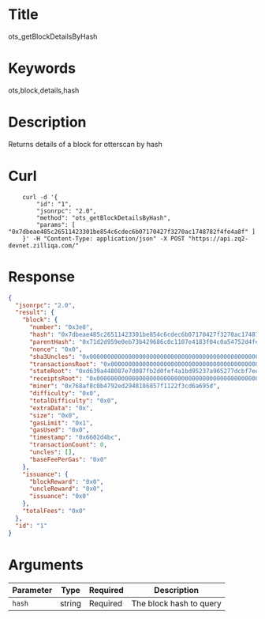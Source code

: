 # Title

ots_getBlockDetailsByHash

# Keywords

ots,block,details,hash

# Description

Returns details of a block for otterscan by hash

# Curl

```shell
    curl -d '{
        "id": "1",
        "jsonrpc": "2.0",
        "method": "ots_getBlockDetailsByHash",
        "params": [ "0x7dbeae485c26511423301be854c6cdec6b07170427f3270ac1748782f4fe4a8f" ]
    }' -H "Content-Type: application/json" -X POST "https://api.zq2-devnet.zilliqa.com/"
```

# Response

```json
{
  "jsonrpc": "2.0",
  "result": {
    "block": {
      "number": "0x3e8",
      "hash": "0x7dbeae485c26511423301be854c6cdec6b07170427f3270ac1748782f4fe4a8f",
      "parentHash": "0x71d2d959e0eb73b429686c0c1107e4183f04c0a54752d4fe519a1f0c54ab7cdb",
      "nonce": "0x0",
      "sha3Uncles": "0x0000000000000000000000000000000000000000000000000000000000000000",
      "transactionsRoot": "0x0000000000000000000000000000000000000000000000000000000000000000",
      "stateRoot": "0xd639a448087e7d087fb2d0fef4a1bd95237a965277dcbf7ee33344384491d409",
      "receiptsRoot": "0x0000000000000000000000000000000000000000000000000000000000000000",
      "miner": "0x768af8c0b4792ed2948186857f1122f3cd6a695d",
      "difficulty": "0x0",
      "totalDifficulty": "0x0",
      "extraData": "0x",
      "size": "0x0",
      "gasLimit": "0x1",
      "gasUsed": "0x0",
      "timestamp": "0x6602d4bc",
      "transactionCount": 0,
      "uncles": [],
      "baseFeePerGas": "0x0"
    },
    "issuance": {
      "blockReward": "0x0",
      "uncleReward": "0x0",
      "issuance": "0x0"
    },
    "totalFees": "0x0"
  },
  "id": "1"
}
```

# Arguments

| Parameter | Type   | Required | Description             |
| --------- | ------ | -------- | ----------------------- |
| `hash`    | string | Required | The block hash to query |
